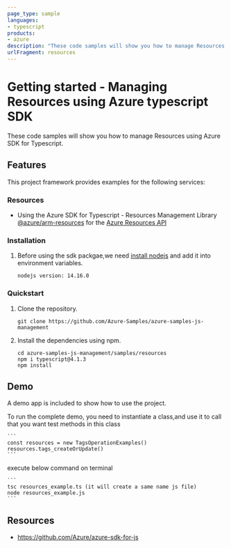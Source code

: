 ```yaml
---
page_type: sample
languages:
- typescript
products:
- azure
description: "These code samples will show you how to manage Resources using Azure SDK for Typescript."
urlFragment: resources
---
```


# Getting started - Managing Resources using Azure typescript SDK

These code samples will show you how to manage Resources using Azure SDK for Typescript.

## Features

This project framework provides examples for the following services:

### Resources
* Using the Azure SDK for Typescript - Resources Management Library [@azure/arm-resources](https://www.npmjs.com/package/@azure/arm-resources) for the [Azure Resources API](https://docs.microsoft.com/en-us/rest/api/resources/)


### Installation

1.  Before using the sdk packgae,we need [install nodejs](https://nodejs.org/en/download/) and add it into environment variables.

    ```
    nodejs version: 14.16.0
    ```
### Quickstart

1.  Clone the repository.

    ```
    git clone https://github.com/Azure-Samples/azure-samples-js-management
    ```

2.  Install the dependencies using npm.

    ```
    cd azure-samples-js-management/samples/resources
    npm i typescript@4.1.3
    npm install
    ```

## Demo

A demo app is included to show how to use the project.

To run the complete demo, you need to instantiate a class,and use it to call that you want test methods in this class 

    ```
    const resources = new TagsOperationExamples()
    resources.tags_createOrUpdate()
    ```

execute below command on terminal

    ```
    tsc resources_example.ts (it will create a same name js file)
    node resources_example.js
    ```

## Resources

- https://github.com/Azure/azure-sdk-for-js